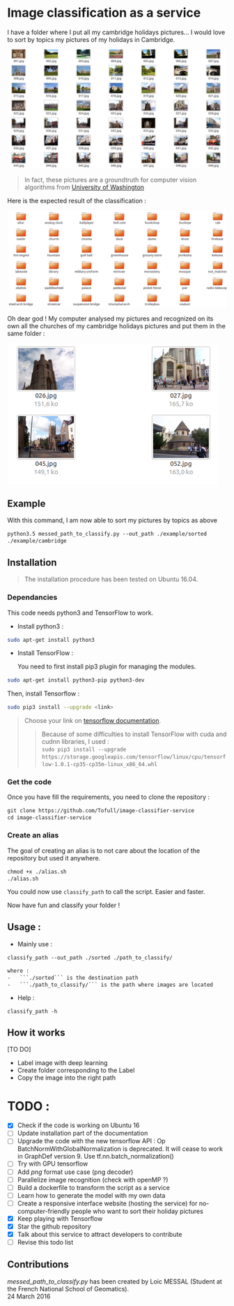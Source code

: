 # Image classification as a service

I have a folder where I put all my cambridge holidays pictures... I would love to sort by topics my pictures of my holidays in Cambridge.

![messed_path](assets/image/cambridge_mess.png)

> In fact, these pictures are a groundtruth for computer vision algorithms from [University of Washington](http://imagedatabase.cs.washington.edu/groundtruth/)

Here is the expected result of the classification :

![messed_path](assets/image/sorted_path.png)

Oh dear god ! My computer analysed my pictures and recognized on its own all the churches of my cambridge holidays pictures and put them in the same folder :

![messed_path](assets/image/churches.png)

## Example
With this command, I am now able to sort my pictures by topics as above
```
python3.5 messed_path_to_classify.py --out_path ./example/sorted ./example/cambridge
```

## Installation
> The installation procedure has been tested on Ubuntu 16.04.

### Dependancies
This code needs python3 and TensorFlow to work.
- Install python3 :

```sh
sudo apt-get install python3
```

- Install TensorFlow :

	You need to first install pip3 plugin for managing the modules.
```sh
sudo apt-get install python3-pip python3-dev
```
Then, install Tensorflow :
```sh
sudo pip3 install --upgrade <link>
```
> Choose your link on [tensorflow documentation](https://www.tensorflow.org/install/install_linux#the_url_of_the_tensorflow_python_package).
>> Because of some difficulties to install TensorFlow with cuda and cudnn libraries, I used :  
>> ``` sudo pip3 install --upgrade https://storage.googleapis.com/tensorflow/linux/cpu/tensorflow-1.0.1-cp35-cp35m-linux_x86_64.whl ```


### Get the code
Once you have fill the requirements, you need to clone the repository :
```
git clone https://github.com/Tofull/image-classifier-service
cd image-classifier-service
```

### Create an alias
The goal of creating an alias is to not care about the location of the repository but used it anywhere.

```
chmod +x ./alias.sh
./alias.sh
```
You could now use ```classify_path``` to call the script. Easier and faster.

Now have fun and classify your folder !

## Usage :
- Mainly use :
```
classify_path --out_path ./sorted ./path_to_classify/
```
	where :
	-	```./sorted``` is the destination path
	-	```./path_to_classify/``` is the path where images are located


- Help :
```
classify_path -h
```


## How it works
[TO DO]
- Label image with deep learning
- Create folder corresponding to the Label
- Copy the image into the right path

# TODO :

- [x] Check if the code is working on Ubuntu 16
- [ ] Update installation part of the documentation
- [ ] Upgrade the code with the new tensorflow API : Op BatchNormWithGlobalNormalization is deprecated. It will cease to work in GraphDef version 9. Use tf.nn.batch_normalization()
- [ ] Try with GPU tensorflow
- [ ] Add *png* format use case (png decoder)
- [ ] Parallelize image recognition (check with openMP ?)
- [ ] Build a dockerfile to transform the script as a service
- [ ] Learn how to generate the model with my own data
- [ ] Create a responsive interface website (hosting the service) for no-computer-friendly people who want to sort their holiday pictures
- [x] Keep playing with Tensorflow
- [x] Star the github repository
- [x] Talk about this service to attract developers to contribute
- [ ] Revise this todo list

## Contributions
*messed_path_to_classify.py* has been created by Loic MESSAL (Student at the French National School of Geomatics).  
24 March 2016
